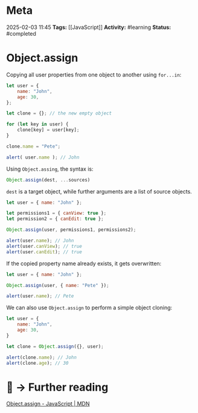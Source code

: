 # Meta
2025-02-03 11:45
**Tags:** [[JavaScript]]
**Activity:** #learning 
**Status:** #completed 

# Object.assign

Copying all user properties from one object to another using `for...in`:
```JavaScript title:example.js
let user = {
	name: "John",
	age: 30,
};

let clone = {}; // the new empty object

for (let key in user) {
	clone[key] = user[key];
}

clone.name = "Pete";

alert( user.name ); // John
```

Using `Object.assing`, the syntax is:
```JavaScript title:example.js
Object.assign(dest, ...sources)
```

`dest` is a target object, while further arguments are a list of source objects.

```JavaScript title:example.js
let user = { name: "John" };

let permissions1 = { canView: true };
let permission2 = { canEdit: true };

Object.assign(user, permissions1, permissions2);

alert(user.name); // John
alert(user.canView); // true
alert(user.canEdit); // true
```

If the copied property name already exists, it gets overwritten:
```JavaScript title:example.js
let user = { name: "John" };

Object.assign(user, { name: "Pete" });

alert(user.name); // Pete
```

We can also use `Object.assign` to perform a simple object cloning:
```JavaScript title:example.js
let user = {
	name: "John",
	age: 30,
}

let clone = Object.assign({}, user);

alert(clone.name); // John
alert(clone.age); // 30
```

# 📑 → Further reading
[Object.assign - JavaScript | MDN](https://developer.mozilla.org/en-US/docs/Web/JavaScript/Reference/Global_Objects/Object/assign)
